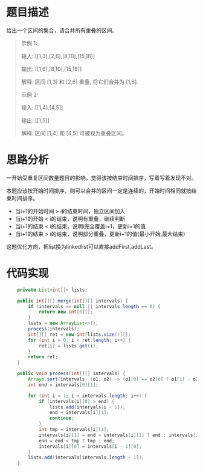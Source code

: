 # 题目描述
给出一个区间的集合，请合并所有重叠的区间。

> 示例 1:
> 
> 输入: [[1,3],[2,6],[8,10],[15,18]]
> 
> 输出: [[1,6],[8,10],[15,18]]
> 
> 解释: 区间 [1,3] 和 [2,6] 重叠, 将它们合并为 [1,6].
> 
> 示例 2:
> 
> 输入: [[1,4],[4,5]]
> 
> 输出: [[1,5]]
> 
> 解释: 区间 [1,4] 和 [4,5] 可被视为重叠区间。

 
# 思路分析
一开始受重复区间数量题目的影响，觉得该按结束时间排序，写着写着发现不对。

本题应该按开始时间排序，则可以合并的区间一定是连续的，开始时间相同就按结束时间排序。

- 当i+1的开始时间 > i的结束时间，独立区间加入
- 当i+1的开始 < i的结束，说明有重叠，继续判断
- 当i+1的结束 < i的结束，说明i完全覆盖i+1，更新i+1的值
- 当i+1的结束 > i的结束，说明部分重叠，更新i+1的值(最小开始,最大结束)

这题优化方向，把list换为linkedlist可以直接addFirst,addLast。

# 代码实现
```java
    private List<int[]> lists;

    public int[][] merge(int[][] intervals) {
        if (intervals == null || intervals.length == 0) {
            return new int[0][];
        }
        lists = new ArrayList<>();
        process(intervals);
        int[][] ret = new int[lists.size()][];
        for (int i = 0; i < ret.length; i++) {
            ret[i] = lists.get(i);
        }
        return ret;
    }

    public void process(int[][] intervals) {
        Arrays.sort(intervals, (o1, o2) -> (o1[0] == o2[0] ? o1[1] - o2[1] : o1[0] - o2[0]));
        int end = intervals[0][1];

        for (int i = 1; i < intervals.length; i++) {
            if (intervals[i][0] > end) {
                lists.add(intervals[i - 1]);
                end = intervals[i][1];
                continue;
            }
            int tmp = intervals[i][1];
            intervals[i][1] = end > intervals[i][1] ? end : intervals[i][1];
            end = end < tmp ? tmp : end;
            intervals[i][0] = intervals[i - 1][0];
        }
        lists.add(intervals[intervals.length - 1]);
    }
```